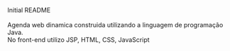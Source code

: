 Initial README <br>
<br>
Agenda web dinamica construida utilizando a linguagem de programação Java. <br>
No front-end utilizo JSP, HTML, CSS, JavaScript